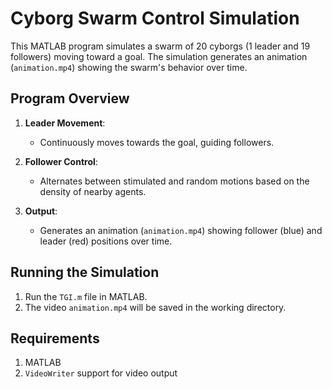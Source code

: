 # Cyborg Swarm Control Simulation

This MATLAB program simulates a swarm of 20 cyborgs (1 leader and 19 followers) moving toward a goal. The simulation generates an animation (`animation.mp4`) showing the swarm's behavior over time.

## Program Overview

1. **Leader Movement**:
   - Continuously moves towards the goal, guiding followers.

2. **Follower Control**:
   - Alternates between stimulated and random motions based on the density of nearby agents.

3. **Output**:
   - Generates an animation (`animation.mp4`) showing follower (blue) and leader (red) positions over time.

## Running the Simulation

1. Run the `TGI.m` file in MATLAB.
2. The video `animation.mp4` will be saved in the working directory.

## Requirements

1. MATLAB
2. `VideoWriter` support for video output

